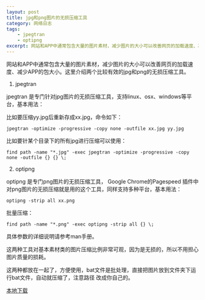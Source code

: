 ```yaml
---
layout: post
title: jpg和png图片的无损压缩工具
category: 网络日志
tags: 
    - jpegtran 
    - optipng
excerpt: 网站和APP中通常包含大量的图片素材，减少图片的大小可以改善网页的加载速度、减少APP的包大小。这里介绍两个比较有效的jpg和png的无损压缩工具。
---
```


网站和APP中通常包含大量的图片素材，减少图片的大小可以改善网页的加载速度、减少APP的包大小。这里介绍两个比较有效的jpg和png的无损压缩工具。

1. jpegtran

jpegtran 是专门针对jpg图片的无损压缩工具，支持linux、osx、windows等平台，基本用法：

比如要压缩yy.jpg后重新存成xx.jpg，命令如下：

    jpegtran -optimize -progressive -copy none -outfile xx.jpg yy.jpg

比如要针某个目录下的所有jpg进行压缩可以使用：

    find path -name "*.jpg" -exec jpegtran -optimize -progressive -copy none -outfile {} {} \;

2. optipng

optipng 是专门png图片的无损压缩工具， Google Chrome的Pagespeed 插件中对png图片的无损压缩就是用的这个工具，同样支持多种平台，基本用法：

    optipng -strip all xx.png

批量压缩：

    find path -name "*.png" -exec optipng -strip all {} \;

具体参数的详细说明请参考man手册。

这两种工具对基本素材类的图片压缩比例非常可观，因为是无损的，所以不用担心图片质量的损耗。

这两种都放在一起了，方便使用，bat文件是批处理，直接把图片放到文件夹下运行bat文件，自动就压缩了，注意路径
改成你自己的。

[本地下载][1]

  [1]: https://r2.wait.loan/uploads/attach/jpegyh.7z